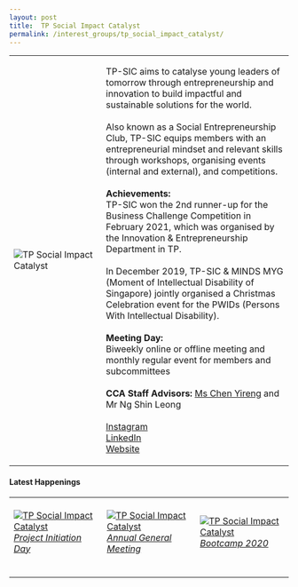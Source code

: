 ```yaml
---
layout: post
title:  TP Social Impact Catalyst
permalink: /interest_groups/tp_social_impact_catalyst/
---
```


<div>
    <table>
        <tr>
            <td style="width:33%"><image src="{{site.baseurl}}/images/CCA_tp_social_impact_catalyst.jpg" style="display:block;margin-left:auto;margin-right:auto;" alt="TP Social Impact Catalyst"></image></td>
            <td>
                <p>
                    TP-SIC aims to catalyse young leaders of tomorrow through entrepreneurship and innovation to build impactful and sustainable solutions for the world.<br>
                    <br>
                    Also known as a Social Entrepreneurship Club, TP-SIC equips members with an entrepreneurial mindset and relevant skills through workshops, organising events (internal and external), and competitions.<br>
                    <br>
                    <b>Achievements:</b><br>
                    TP-SIC won the 2nd runner-up for the Business Challenge Competition in February 2021, which was organised by the Innovation & Entrepreneurship Department in TP.<br>
                    <br>
                    In December 2019, TP-SIC & MINDS MYG (Moment of Intellectual Disability of Singapore) jointly organised a Christmas Celebration event for the PWIDs (Persons With Intellectual Disability).<br>
                    <br>
                    <b>Meeting Day:</b><br>
                    Biweekly online or offline meeting and monthly regular event for members and subcommittees<br>
                    <br>
                    <b>CCA Staff Advisors:</b> <a href="mailto:CHEN_Yireng@TP.EDU.SG">Ms Chen Yireng</a> and Mr Ng Shin Leong</a><br>
                    <br>
                    <a href="https://www.instagram.com/tp.sic">Instagram</a>
                    <br>
                    <a href="https://www.linkedin.com/company/temasek-polytechnic-social-impact-catalyst">LinkedIn</a>
                    <br>
                    <a href="https://tpsicofficial.wixsite.com/home">Website</a>
                </p>
            </td>
        </tr>
    </table>
</div>

#### Latest Happenings

<div>
    <table>
        <tr>
            <td style="width:33%"><br>
                <a href="https://www.instagram.com/p/CCcu1V8Axlh/">
                    <image src="{{site.baseurl}}/images/CCA-tpsic_IG.jpg" style="display:block;margin-left:auto;margin-right:auto;" alt="TP Social Impact Catalyst">
                    <h6 style="margin-top:0%">Project Initiation Day</h6>
                    </image>
                </a>
            </td>
            <td style="width:33%"><br>
                <a href="https://www.instagram.com/p/CCcxFJNg-Iq/">
                    <image src="{{site.baseurl}}/images/CCA-tpsic_IG2.jpg" style="display:block;margin-left:auto;margin-right:auto;" alt="TP Social Impact Catalyst">
                    <h6 style="margin-top:0%">Annual General Meeting</h6>
                    </image>
                </a>
            </td>
            <td style="width:33%"><br>
                <a href="https://www.instagram.com/p/CD0f1V4AFXo/">
                    <image src="{{site.baseurl}}/images/CCA-tpsic_IG3.jpg" style="display:block;margin-left:auto;margin-right:auto;" alt="TP Social Impact Catalyst">
                    <h6 style="margin-top:0%">Bootcamp 2020</h6>
                    </image>
                </a>
            </td>
        </tr>
    </table>
</div>
